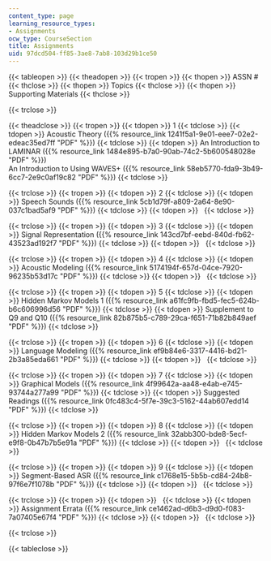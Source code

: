 ```yaml
---
content_type: page
learning_resource_types:
- Assignments
ocw_type: CourseSection
title: Assignments
uid: 97dcd504-ff85-3ae8-7ab8-103d29b1ce50
---
```


{{< tableopen >}}
{{< theadopen >}}
{{< tropen >}}
{{< thopen >}}
ASSN #
{{< thclose >}}
{{< thopen >}}
Topics
{{< thclose >}}
{{< thopen >}}
Supporting Materials
{{< thclose >}}

{{< trclose >}}

{{< theadclose >}}
{{< tropen >}}
{{< tdopen >}}
1
{{< tdclose >}}
{{< tdopen >}}
Acoustic Theory ({{% resource_link 1241f5a1-9e01-eee7-02e2-edeac35ed7ff "PDF" %}})
{{< tdclose >}}
{{< tdopen >}}
An Introduction to LAMINAR ({{% resource_link 1484e895-b7a0-90ab-74c2-5b600548028e "PDF" %}})  
An Introduction to Using WAVES+ ({{% resource_link 58eb5770-fda9-3b49-6cc7-2e9c0af19c82 "PDF" %}})
{{< tdclose >}}

{{< trclose >}}
{{< tropen >}}
{{< tdopen >}}
2
{{< tdclose >}}
{{< tdopen >}}
Speech Sounds ({{% resource_link 5cb1d79f-a809-2a64-8e90-037c1bad5af9 "PDF" %}})
{{< tdclose >}}
{{< tdopen >}}
 
{{< tdclose >}}

{{< trclose >}}
{{< tropen >}}
{{< tdopen >}}
3
{{< tdclose >}}
{{< tdopen >}}
Signal Representation ({{% resource_link 143cd7bf-eebd-840d-fb62-43523ad192f7 "PDF" %}})
{{< tdclose >}}
{{< tdopen >}}
 
{{< tdclose >}}

{{< trclose >}}
{{< tropen >}}
{{< tdopen >}}
4
{{< tdclose >}}
{{< tdopen >}}
Acoustic Modeling ({{% resource_link 5174194f-657d-04ce-7920-96235b53d17c "PDF" %}})
{{< tdclose >}}
{{< tdopen >}}
 
{{< tdclose >}}

{{< trclose >}}
{{< tropen >}}
{{< tdopen >}}
5
{{< tdclose >}}
{{< tdopen >}}
Hidden Markov Models 1 ({{% resource_link a61fc9fb-fbd5-fec5-624b-b6c606996d56 "PDF" %}})
{{< tdclose >}}
{{< tdopen >}}
Supplement to Q9 and Q10 ({{% resource_link 82b875b5-c789-29ca-f651-71b82b849aef "PDF" %}})
{{< tdclose >}}

{{< trclose >}}
{{< tropen >}}
{{< tdopen >}}
6
{{< tdclose >}}
{{< tdopen >}}
Language Modeling ({{% resource_link ef9b84e6-3317-4416-bd21-2b3a85eda661 "PDF" %}})
{{< tdclose >}}
{{< tdopen >}}
 
{{< tdclose >}}

{{< trclose >}}
{{< tropen >}}
{{< tdopen >}}
7
{{< tdclose >}}
{{< tdopen >}}
Graphical Models ({{% resource_link 4f99642a-aa48-e4ab-e745-93744a277a99 "PDF" %}})
{{< tdclose >}}
{{< tdopen >}}
Suggested Readings ({{% resource_link 0fc483c4-5f7e-39c3-5162-44ab607edd14 "PDF" %}})
{{< tdclose >}}

{{< trclose >}}
{{< tropen >}}
{{< tdopen >}}
8
{{< tdclose >}}
{{< tdopen >}}
Hidden Markov Models 2 ({{% resource_link 32abb300-bde8-5ecf-e9f8-0b47b7b5e91a "PDF" %}})
{{< tdclose >}}
{{< tdopen >}}
 
{{< tdclose >}}

{{< trclose >}}
{{< tropen >}}
{{< tdopen >}}
9
{{< tdclose >}}
{{< tdopen >}}
Segment-Based ASR ({{% resource_link c1768e15-5b5b-cd84-24b8-97f6e7f1078b "PDF" %}})
{{< tdclose >}}
{{< tdopen >}}
 
{{< tdclose >}}

{{< trclose >}}
{{< tropen >}}
{{< tdopen >}}
 
{{< tdclose >}}
{{< tdopen >}}
Assignment Errata ({{% resource_link ce1462ad-d6b3-d9d0-f083-7a07405e67f4 "PDF" %}})
{{< tdclose >}}
{{< tdopen >}}
 
{{< tdclose >}}

{{< trclose >}}

{{< tableclose >}}